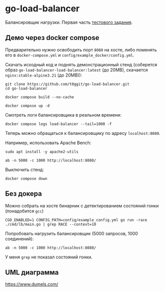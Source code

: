 # go-load-balancer

Балансировщик нагрузки. Первая часть [тестового задания](https://github.com/Go-Cloud-Camp/test-assignment?tab=readme-ov-file#часть-1-балансировщик-нагрузки).

## Демо через docker compose

Предварительно нужно освободить порт `8080` на хосте, либо поменять его в `docker-compose.yml` и `config/example_docker/config.yml`.

Скачать исходный код и поднять демонстрационный стенд (соберется образ `go-load-balancer-load-balancer:latest` (до 20MB), скачается `nginx:stable-alpine3.21` (до 20MB)):

```shell
git clone https://github.com/t0ggit/go-load-balancer.git
cd go-load-balancer
```

```shell
docker compose build --no-cache
```

```shell
docker compose up -d
```

Смотреть логи балансировщика в реальном времени:

```shell
docker compose logs load-balancer --tail=1000 -f
```

Теперь можно обращаться к балансировщику по адресу `localhost:8080`.

Например, использовать Apache Bench:

```shell
sudo apt install -y apache2-utils

ab -n 5000 -c 1000 http://localhost:8080/
```

Выключить стенд:

```shell
docker compose down
```

## Без докера

Можно собрать на хосте бинарник с детектированием состояний гонки (понадобится `gcc`)

```shell
CGO_ENABLED=1 CONFIG_PATH=config/example_config.yml go run -race ./cmd/lb/main.go | grep RACE --context=10
```

Попробовать нагрузить балансировщик (5000 запросов, 1000 соединений):

```shell
ab -n 5000 -c 1000 http://localhost:8080/
```

У меня `grep` не показал состояний гонки.

## UML диаграмма

https://www.dumels.com/